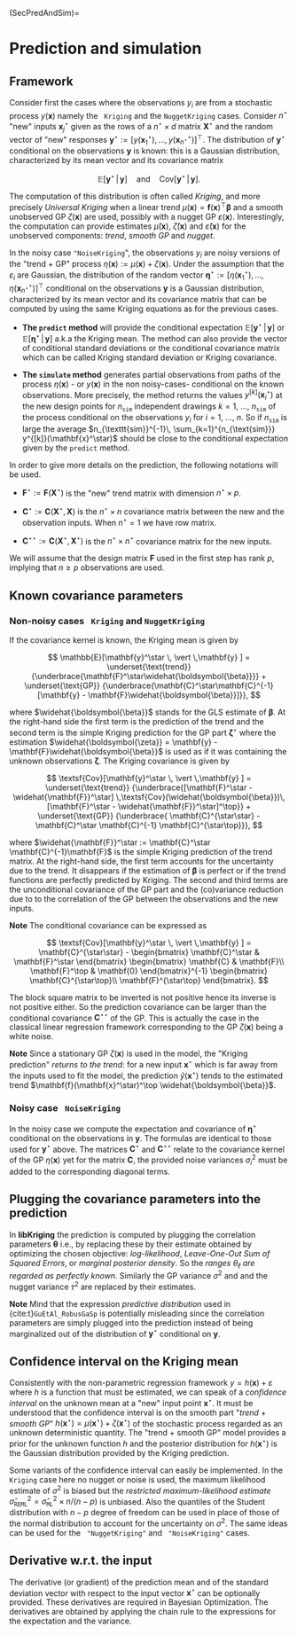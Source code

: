(SecPredAndSim)=
# Prediction and simulation

## Framework


Consider first the cases where the observations $y_i$ are from a
stochastic process $y(\mathbf{x})$ namely the ` Kriging` and the
`NuggetKriging` cases. Consider $n^\star$ "new" inputs
$\mathbf{x}_j^\star$ given as the rows of a $n^\star \times d$ matrix
$\mathbf{X}^\star$ and the random vector of "new" responses
$\mathbf{y}^\star := [y(\mathbf{x}_1^\star), \, \dots, \,
y(\mathbf{x}_{n^\star}^\star)]^\top$. The distribution of
$\mathbf{y}^\star$ conditional on the observations $\mathbf{y}$ is
known: this is a Gaussian distribution, characterized by its mean
vector and its covariance matrix

$$
    \mathbb{E}[\mathbf{y}^\star \, \vert \, \mathbf{y}] \quad \text{and} \quad
	\textsf{Cov}[\mathbf{y}^\star \, \vert \, \mathbf{y}].
$$

The computation of this distribution is often called *Kriging*, and
more precisely *Universal Kriging* when a linear trend
$\mu(\mathbf{x}) = \mathbf{f}(\mathbf{x})^\top \boldsymbol{\beta}$ and
a smooth unobserved GP $\zeta(\mathbf{x})$ are used, possibly with a
nugget GP $\varepsilon(\mathbf{x})$. Interestingly, the computation
can provide estimates $\widehat{\mu}(\mathbf{x})$,
$\widehat{\zeta}(\mathbf{x})$ and $\widehat{\varepsilon}(\mathbf{x})$
for the unobserved components: *trend*, *smooth GP* and *nugget*.

In the noisy case `"NoiseKriging`", the observations $y_i$ are noisy
versions of the "trend $+$ GP" process $\eta(\mathbf{x}) :=
\mu(\mathbf{x}) + \zeta(\mathbf{x})$. Under the assumption that the
$\varepsilon_i$ are Gaussian, the distribution of the random vector
$\boldsymbol{\eta}^\star := [\eta(\mathbf{x}_1^\star), \, \dots, \,
\eta(\mathbf{x}_{n^\star}^\star)]^\top$ conditional on the
observations $\mathbf{y}$ is a Gaussian distribution, characterized by
its mean vector and its covariance matrix that can be computed by
using the same Kriging equations as for the previous cases.


- **The `predict` method** will provide the conditional expectation
   $\mathbb{E}[\mathbf{y}^\star \, \vert \, \mathbf{y}]$ or
   $\mathbb{E}[\boldsymbol{\eta}^\star \, \vert \, \mathbf{y}]$ a.k.a the
   Kriging mean. The method can also provide the vector of conditional
   standard deviations or the conditional covariance matrix which can
   be called Kriging standard deviation or Kriging covariance.

- **The `simulate` method** generates partial observations from paths
   of the process $\eta(\mathbf{x})$ - or $y(\mathbf{x})$ in the non
   noisy-cases- conditional on the known observations. More precisely,
   the method returns the values $y^{[k]}(\mathbf{x}_i^\star)$ at the
   new design points for $n_{\texttt{sim}}$ independent drawings
   $k=1$, $\dots$, $n_{\texttt{sim}}$ of the process conditional on
   the observations $y_i$ for $i=1$, $\dots$, $n$. So if
   $n_{\texttt{sim}}$ is large the average $n_{\texttt{sim}}^{-1}\,
   \sum_{k=1}^{n_{\text{sim}}} y^{[k]}(\mathbf{x}^\star)$ should be
   close to the conditional expectation given by the `predict` method.

In order to give more details on the prediction, the following
notations will be used.

* $\mathbf{F}^\star := \mathbf{F}(\mathbf{X}^\star)$ is the "new" trend matrix with
  dimension $n^\star \times p$.
  
* $\mathbf{C}^\star := \mathbf{C}(\mathbf{X}^\star,\, \mathbf{X})$ is the
  $n^\star \times n$ covariance matrix between the new and the observation
  inputs. When $n^\star=1$ we have row matrix.

* $\mathbf{C}^{\star\star} := \mathbf{C}(\mathbf{X}^\star,\, \mathbf{X}^\star)$ is the
  $n^\star \times n^\star$ covariance matrix for the new inputs.

We will assume that the design matrix $\mathbf{F}$ used in the first
step has rank $p$, implying that $n \geqslant p$ observations are
used.

## Known covariance parameters

### Non-noisy cases ` Kriging` and `NuggetKriging` 

If the covariance kernel is known, the Kriging mean is given by

$$
  \mathbb{E}[\mathbf{y}^\star \, \vert \,\mathbf{y} ] =
  \underset{\text{trend}}
  {\underbrace{\mathbf{F}^\star\widehat{\boldsymbol{\beta}}}}  +
  \underset{\text{GP}}
  {\underbrace{\mathbf{C}^\star\mathbf{C}^{-1} [\mathbf{y} - \mathbf{F}\widehat{\boldsymbol{\beta}}]}},
$$

where $\widehat{\boldsymbol{\beta}}$ stands for the GLS estimate of $\boldsymbol{\beta}$.  At
the right-hand side the first term is the prediction of the trend and
the second term is the simple Kriging prediction for the GP part
$\boldsymbol{\zeta}^\star$ where the estimation
$\widehat{\boldsymbol{\zeta}} = \mathbf{y} - \mathbf{F}\widehat{\boldsymbol{\beta}}$ is used as
if it was containing the unknown observations $\boldsymbol{\zeta}$. The Kriging
covariance is given by

$$
  \textsf{Cov}[\mathbf{y}^\star \, \vert \,\mathbf{y} ] =
  \underset{\text{trend}}
  {\underbrace{[\mathbf{F}^\star - \widehat{\mathbf{F}}^\star] \,\textsf{Cov}(\widehat{\boldsymbol{\beta}})\,
      [\mathbf{F}^\star - \widehat{\mathbf{F}}^\star]^\top}} +
  \underset{\text{GP}}
  {\underbrace{
      \mathbf{C}^{\star\star} - \mathbf{C}^\star \mathbf{C}^{-1} \mathbf{C}^{\star\top}}},
$$

where $\widehat{\mathbf{F}}^\star := \mathbf{C}^\star \mathbf{C}^{-1}\mathbf{F}$ is the
simple Kriging prediction of the trend matrix. At the right-hand
side, the first term accounts for the uncertainty due to the trend. It
disappears if the estimation of $\boldsymbol{\beta}$ is perfect or if the
trend functions are perfectly predicted by Kriging. The second and
third terms are the unconditional covariance of the GP part and the
(co)variance reduction due to to the correlation of the GP between the
observations and the new inputs.

**Note**   The conditional covariance can be expressed as

$$
\textsf{Cov}[\mathbf{y}^\star \, \vert \,\mathbf{y} ] = \mathbf{C}^{\star\star} -
\begin{bmatrix}
     \mathbf{C}^\star & \mathbf{F}^\star
\end{bmatrix}
	\begin{bmatrix}
\mathbf{C} & \mathbf{F}\\
\mathbf{F}^\top & \mathbf{0}
\end{bmatrix}^{-1}
\begin{bmatrix}
\mathbf{C}^{\star\top}\\
	\mathbf{F}^{\star\top}
\end{bmatrix}.
$$
  
  The block square matrix to be inverted is not positive hence its
  inverse is not positive either. So the prediction covariance can be
  larger than the conditional covariance $\mathbf{C}^{\star\star}$ of the
  GP.  This is actually the case in the classical linear regression
  framework corresponding to the GP $\zeta(\mathbf{x})$ being a white
  noise. 

**Note** Since a stationary GP $\zeta(\mathbf{x})$ is used in the
  model, the "Kriging prediction" *returns to the trend*: for a new
  input $\mathbf{x}^\star$ which is far away from the inputs used to
  fit the model, the prediction $\widehat{y}(\mathbf{x}^\star)$ tends
  to the estimated trend $\mathbf{f}(\mathbf{x}^\star)^\top
  \widehat{\boldsymbol{\beta}}$.

### Noisy case ` NoiseKriging` 

In the noisy case we compute the expectation and covariance of
$\boldsymbol{\eta}^\star$ conditional on the observations in
$\mathbf{y}$. The formulas are identical to those used for
$\mathbf{y}^\star$ above. The matrices $\mathbf{C}^\star$ and
$\mathbf{C}^{\star\star}$ relate to the covariance kernel of the GP
$\eta(\mathbf{x})$ yet for the matrix $\mathbf{C}$, the provided noise
variances $\sigma^2_i$ must be added to the corresponding diagonal
terms.

## Plugging the covariance parameters into the prediction

In **libKriging** the prediction is computed by plugging the
correlation parameters $\boldsymbol{\theta}$ i.e., by replacing these
by their estimate obtained by optimizing the chosen objective:
*log-likelihood*, *Leave-One-Out Sum of Squared Errors*, or *marginal
posterior density*. So the *ranges $\theta_\ell$ are regarded as
perfectly known*. Similarly the GP variance $\sigma^2$ and and the
nugget variance $\tau^2$ are replaced by their estimates.

**Note** Mind that the expression *predictive distribution* used in
  {cite:t}`GuEtAl_RobusGaSp` is potentially misleading since the
  correlation parameters are simply plugged into the prediction
  instead of being marginalized out of the distribution of 
  $\mathbf{y}^\star$ conditional on $\mathbf{y}$.

## Confidence interval on the Kriging mean
   
Consistently with the non-parametric regression framework $y =
h(\mathbf{x}) + \varepsilon$ where $h$ is a function that must be
estimated, we can speak of a *confidence interval* on the unknown mean
at a "new" input point $\mathbf{x}^\star$. It must be understood that
the confidence interval is on the smooth part "*trend* $+$ *smooth
GP*" $h(\mathbf{x}^\star) = \mu(\mathbf{x}^\star) +
\zeta(\mathbf{x}^\star)$ of the stochastic process regarded as an
unknown deterministic quantity. The "trend $+$ smooth GP" model
provides a prior for the unknown function $h$ and the posterior
distribution for $h(\mathbf{x}^\star)$ is the Gaussian distribution
provided by the Kriging prediction.

Some variants of the confidence interval can easily be implemented. In
the ` Kriging` case here no nugget or noise is used, the maximum
likelihood estimate of $\sigma^2$ is biased but the *restricted
maximum-likelihood estimate* $\widehat{\sigma}_{\texttt{REML}}^2 =
\widehat{\sigma}_{\texttt{ML}}^2 \times n/ (n-p)$ is unbiased. Also
the quantiles of the Student distribution with $n-p$ degree of freedom
can be used in place of those of the normal distribution to account
for the uncertainty on $\sigma^2$. The same ideas can be used for the
` "NuggetKriging"` and ` "NoiseKriging"` cases.

## Derivative w.r.t. the input

The derivative (or gradient) of the prediction mean and of the
standard deviation vector with respect to the input vector
$\mathbf{x}^\star$ can be optionally provided. These derivatives are
required in Bayesian Optimization. The derivatives are obtained by
applying the chain rule to the expressions for the expectation and the
variance.
